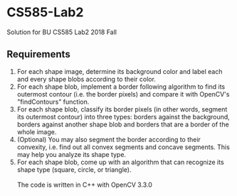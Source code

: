 # CS585-Lab2
Solution for BU CS585 Lab2 2018 Fall<br>
## **Requirements**
1. For each shape image, determine its background color and label each and every shape blobs according to their color. <br>
2. For each shape blob, implement a border following algorithm to find its outermost contour (i.e. the border pixels) and compare it with OpenCV's "findContours" function. <br>
3. For each shape blob, classify its border pixels (in other words, segment its outermost contour) into three types: borders against the background, borders against another shape blob and borders that are a border of the whole image. <br>
4. (Optional) You may also segment the border according to their convexity, i.e. find out all convex segments and concave segments. This may help you analyze its shape type. <br>
5. For each shape blob, come up with an algorithm that can recognize its shape type (square, circle, or triangle). <br><br>
The code is written in C++ with OpenCV 3.3.0
